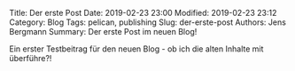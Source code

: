 Title: Der erste Post
Date: 2019-02-23 23:00
Modified: 2019-02-23 23:12
Category: Blog
Tags: pelican, publishing
Slug: der-erste-post
Authors: Jens Bergmann
Summary: Der erste Post im neuen Blog!

Ein erster Testbeitrag für den neuen Blog - ob ich die alten Inhalte mit überführe?!
